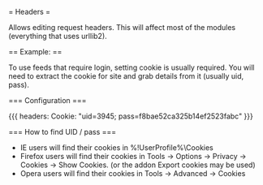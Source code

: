 = Headers =

Allows editing request headers. This will affect most of the modules (everything that uses urllib2).

== Example: ==

To use feeds that require login, setting cookie is usually required. You will need to extract the cookie for site and grab details from it (usually uid, pass).

=== Configuration ===

{{{
headers:
  Cookie: "uid=3945; pass=f8bae52ca325b14ef2523fabc"
}}}

=== How to find UID / pass ===

 * IE users will find their cookies in %!UserProfile%\Cookies
 * Firefox users will find their cookies in Tools -> Options -> Privacy -> Cookies -> Show Cookies. (or the addon Export cookies may be used)
 * Opera users will find their cookies in Tools -> Advanced -> Cookies
